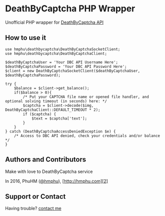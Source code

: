# DeathByCaptcha PHP Wrapper

Unofficial PHP wrapper for [DeathByCaptcha API](http://www.deathbycaptcha.com/user/api)

## How to use it

```
use hmphu\deathbycaptcha\DeathByCaptchaSocketClient;
use hmphu\deathbycaptcha\DeathByCaptchaClient;

$deathByCaptchaUser = 'Your DBC API Username Here';
$deathByCaptchaPassword = 'Your DBC API Password Here';
$client = new DeathByCaptchaSocketClient($deathByCaptchaUser, $deathByCaptchaPassword);

try {
    $balance = $client->get_balance();
    if($balance > 0){
        /* Put your CAPTCHA file name or opened file handler, and optional solving timeout (in seconds) here: */
        $captcha = $client->decode($img, DeathByCaptchaClient::DEFAULT_TIMEOUT * 2);
        if ($captcha) {
            $text = $captcha['text'];
        }
    }
} catch (DeathByCaptchaAccessDeniedException $e) {
    /* Access to DBC API denied, check your credentials and/or balance */
}
```

##  Authors and Contributors

Make with love to DeathByCaptcha service

In 2016, PhuHM ([@hmphu][1]), [http://hmphu.com][2]

##  Support or Contact

Having trouble? [contact me][3]

[1]: https://github.com/hmphu
[2]: http://www.hnphu.com
[3]: mailto:me@hmphu.com